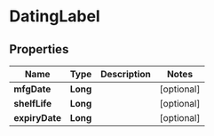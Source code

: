

# DatingLabel


## Properties

| Name | Type | Description | Notes |
|------------ | ------------- | ------------- | -------------|
|**mfgDate** | **Long** |  |  [optional] |
|**shelfLife** | **Long** |  |  [optional] |
|**expiryDate** | **Long** |  |  [optional] |



